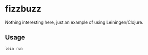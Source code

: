 # fizzbuzz
Nothing interesting here, just an example of using Leiningen/Clojure.

## Usage
```sh
lein run
```
